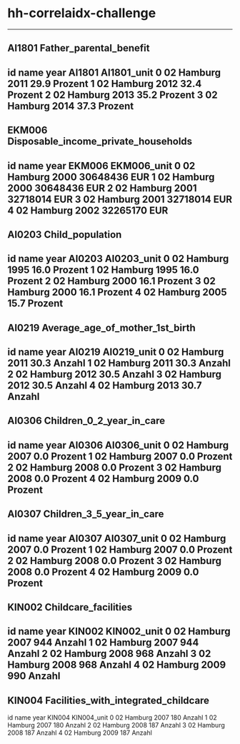 # hh-correlaidx-challenge

--------------

AI1801 Father_parental_benefit
--------------

   id     name  year  AI1801 AI1801_unit
0  02  Hamburg  2011    29.9     Prozent
1  02  Hamburg  2012    32.4     Prozent
2  02  Hamburg  2013    35.2     Prozent
3  02  Hamburg  2014    37.3     Prozent
--------------

EKM006 Disposable_income_private_households
--------------

   id     name  year    EKM006 EKM006_unit
0  02  Hamburg  2000  30648436         EUR
1  02  Hamburg  2000  30648436         EUR
2  02  Hamburg  2001  32718014         EUR
3  02  Hamburg  2001  32718014         EUR
4  02  Hamburg  2002  32265170         EUR
--------------

AI0203 Child_population
--------------

   id     name  year  AI0203 AI0203_unit
0  02  Hamburg  1995    16.0     Prozent
1  02  Hamburg  1995    16.0     Prozent
2  02  Hamburg  2000    16.1     Prozent
3  02  Hamburg  2000    16.1     Prozent
4  02  Hamburg  2005    15.7     Prozent
--------------

AI0219 Average_age_of_mother_1st_birth
--------------

   id     name  year  AI0219 AI0219_unit
0  02  Hamburg  2011    30.3      Anzahl
1  02  Hamburg  2011    30.3      Anzahl
2  02  Hamburg  2012    30.5      Anzahl
3  02  Hamburg  2012    30.5      Anzahl
4  02  Hamburg  2013    30.7      Anzahl
--------------

AI0306 Children_0_2_year_in_care
--------------

   id     name  year  AI0306 AI0306_unit
0  02  Hamburg  2007     0.0     Prozent
1  02  Hamburg  2007     0.0     Prozent
2  02  Hamburg  2008     0.0     Prozent
3  02  Hamburg  2008     0.0     Prozent
4  02  Hamburg  2009     0.0     Prozent
--------------

AI0307 Children_3_5_year_in_care
--------------

   id     name  year  AI0307 AI0307_unit
0  02  Hamburg  2007     0.0     Prozent
1  02  Hamburg  2007     0.0     Prozent
2  02  Hamburg  2008     0.0     Prozent
3  02  Hamburg  2008     0.0     Prozent
4  02  Hamburg  2009     0.0     Prozent
--------------

KIN002 Childcare_facilities
--------------

   id     name  year  KIN002 KIN002_unit
0  02  Hamburg  2007     944      Anzahl
1  02  Hamburg  2007     944      Anzahl
2  02  Hamburg  2008     968      Anzahl
3  02  Hamburg  2008     968      Anzahl
4  02  Hamburg  2009     990      Anzahl
--------------

KIN004 Facilities_with_integrated_childcare
--------------

   id     name  year  KIN004 KIN004_unit
0  02  Hamburg  2007     180      Anzahl
1  02  Hamburg  2007     180      Anzahl
2  02  Hamburg  2008     187      Anzahl
3  02  Hamburg  2008     187      Anzahl
4  02  Hamburg  2009     187      Anzahl
